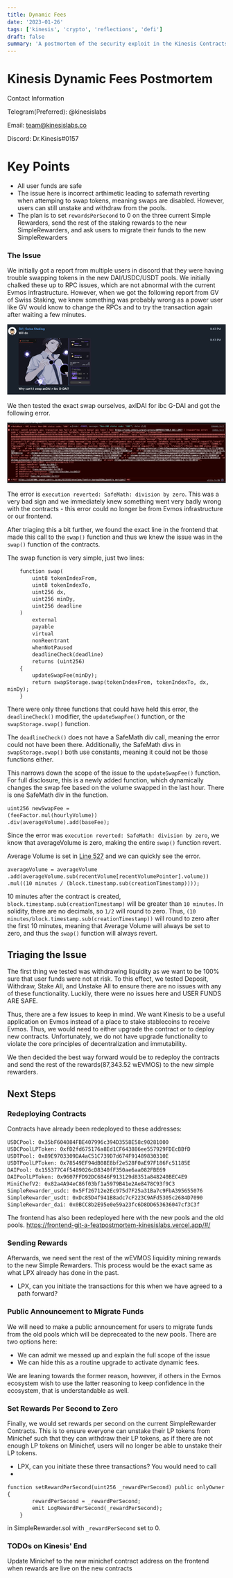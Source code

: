 ```yaml
---
title: Dynamic Fees
date: '2023-01-26'
tags: ['kinesis', 'crypto', 'reflections', 'defi']
draft: false
summary: 'A postmortem of the security exploit in the Kinesis Contracts.'
---
```


# Kinesis Dynamic Fees Postmortem

Contact Information

Telegram(Preferred): @kinesislabs

Email: team@kinesislabs.co

Discord: Dr.Kinesis#0157

# Key Points

- All user funds are safe
- The issue here is incorrect arthimetic leading to safemath reverting when attemping to swap tokens, meaning swaps are disabled. However, users can still unstake and withdraw from the pools.
- The plan is to set `rewardsPerSecond` to 0 on the three current Simple Rewarders, send the rest of the staking rewards to the new SimpleRewarders, and ask users to migrate their funds to the new SimpleRewarders

### The Issue

We initially got a report from multiple users in discord that they were having trouble swapping tokens in the new DAI/USDC/USDT pools. We initially chalked these up to RPC issues, which are not abnormal with the current Evmos infrastructure. However, when we got the following report from GV of Swiss Staking, we knew something was probably wrong as a power user like GV would know to change the RPCs and to try the transaction again after waiting a few minutes.

![GV's message](./../../../public/static/images/kinesis/gv_swiss_staking.png)

We then tested the exact swap ourselves, axlDAI for ibc G-DAI and got the following error.

![Swap Error Message](./../../../public/static/images/kinesis/swap-error-message.png)

The error is `execution reverted: SafeMath: division by zero`. This was a very bad sign and we immediately knew something went very badly wrong with the contracts - this error could no longer be from Evmos infrastructure or our frontend.

After triaging this a bit further, we found the exact line in the frontend that made this call to the `swap()` function and thus we knew the issue was in the `swap()` function of the contracts.

The swap function is very simple, just two lines:

```
    function swap(
        uint8 tokenIndexFrom,
        uint8 tokenIndexTo,
        uint256 dx,
        uint256 minDy,
        uint256 deadline
    )
        external
        payable
        virtual
        nonReentrant
        whenNotPaused
        deadlineCheck(deadline)
        returns (uint256)
    {
        updateSwapFee(minDy);
        return swapStorage.swap(tokenIndexFrom, tokenIndexTo, dx, minDy);
    }
```

There were only three functions that could have held this error, the `deadlineCheck()` modifier, the `updateSwapFee()` function, or the `swapStorage.swap()` function.

The `deadlineCheck()` does not have a SafeMath div call, meaning the error could not have been there. Additionally, the SafeMath divs in `swapStorage.swap()` both use constants, meaning it could not be those functions either.

This narrows down the scope of the issue to the `updateSwapFee()` function. For full disclosure, this is a newly added function, which dynamically changes the swap fee based on the volume swapped in the last hour. There is one SafeMath div in the function.

```
uint256 newSwapFee =
(feeFactor.mul(hourlyVolume))
.div(averageVolume).add(baseFee);
```

Since the error was `execution reverted: SafeMath: division by zero`, we know that averageVolume is zero, making the entire `swap()` function revert.

Average Volume is set in [Line 527](https://github.com/kinesis-labs/contract/blob/69c3449b1026bc217f12f7ac5f1f7ee14656ec0a/contracts/Swap.sol#L527) and we can quickly see the error.

```
averageVolume = averageVolume
.add(averageVolume.sub(recentVolume[recentVolumePointer].volume))
.mul((10 minutes / (block.timestamp.sub(creationTimestamp))));
```

10 minutes after the contract is created, `block.timestamp.sub(creationTimestamp)` will be greater than `10 minutes`. In solidity, there are no decimals, so `1/2` will round to zero. Thus, `(10 minutes/block.timestamp.sub(creationTimestamp))` will round to zero after the first 10 minutes, meaning that Average Volume will always be set to zero, and thus the `swap()` function will always revert.

## Triaging the Issue

The first thing we tested was withdrawing liquidity as we want to be 100% sure that user funds were not at risk. To this effect, we tested Deposit, Withdraw, Stake All, and Unstake All to ensure there are no issues with any of these functionality. Luckily, there were no issues here and USER FUNDS ARE SAFE.

Thus, there are a few issues to keep in mind. We want Kinesis to be a useful application on Evmos instead of a place to stake stablecoins to receive Evmos. Thus, we would need to either upgrade the contract or to deploy new contracts. Unfortunately, we do not have upgrade functionality to violate the core principles of decentralization and immutability.

We then decided the best way forward would be to redeploy the contracts and send the rest of the rewards(87,343.52 wEVMOS) to the new simple rewarders.

## Next Steps

### Redeploying Contracts

Contracts have already been redeployed to these addresses:

```
USDCPool: 0x35bF604084FBE407996c394D3558E58c90281000
USDCPoolLPToken: 0xfD2fd675176a8Ed1CF643886ee557929FDEcBBfD
USDTPool: 0x89E9703309DA4aC51C739D7d674F91489830310E
USDTPoolLPToken: 0x78549EF94dB08E8bf2e528F0aE97F186Fc51185E
DAIPool: 0x155377C4f5489026cD8340fF350ae6aa082FBE69
DAIPoolLPToken: 0x9607FFD92DC6846F913129d8351a848240BEC4E9
MiniChefV2: 0x82a4A94eC86f03bf1a5979B41e2Ae8478C93f9C3
SimpleRewarder_usdc: 0x5Ff26712e2Ec975d7F25a31Ba7c9FbA395655076
SimpleRewarder_usdt: 0xDc85D4f941B8adc7cF223C9AFd5305c2684D7090
SimpleRewarder_dai: 0x0BCC8b2E95e0e59a23fc6D8DD653636047cf3C3f
```

The frontend has also been redeployed here with the new pools and the old pools.
https://frontend-git-a-featpostmortem-kinesislabs.vercel.app/#/

### Sending Rewards

Afterwards, we need sent the rest of the wEVMOS liquidity mining rewards to the new Simple Rewarders. This process would be the exact same as what LPX already has done in the past.

- LPX, can you initiate the transactions for this when we have agreed to a path forward?

### Public Announcement to Migrate Funds

We will need to make a public announcement for users to migrate funds from the old pools which will be depreceated to the new pools. There are two options here:

- We can admit we messed up and explain the full scope of the issue
- We can hide this as a routine upgrade to activate dynamic fees.

We are leaning towards the former reason, however, if others in the Evmos ecosystem wish to use the latter reasoning to keep confidence in the ecosystem, that is understandable as well.

### Set Rewards Per Second to Zero

Finally, we would set rewards per second on the current SimpleRewarder Contracts. This is to ensure everyone can unstake their LP tokens from Minichef such that they can withdraw their LP tokens, as if there are not enough LP tokens on Minichef, users will no longer be able to unstake their LP tokens.

- LPX, can you initiate these three transactions? You would need to call
-

```
function setRewardPerSecond(uint256 _rewardPerSecond) public onlyOwner {
        rewardPerSecond = _rewardPerSecond;
        emit LogRewardPerSecond(_rewardPerSecond);
    }
```

in SimpleRewarder.sol with `_rewardPerSecond` set to 0.

### TODOs on Kinesis' End

Update Minichef to the new minichef contract address on the frontend when rewards are live on the new contracts
